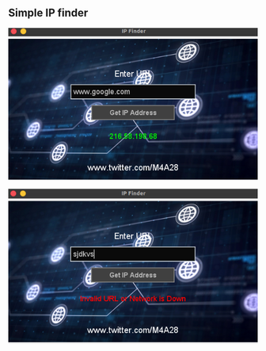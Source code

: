 ## Simple IP finder


[![Simle usage ](https://github.com/M4A28/IP/blob/master/googleip.png "Simle usage ")](https://github.com/M4A28/IP/blob/master/googleip.png "Simle usage ")


[![Error handleing ](https://github.com/M4A28/IP/blob/master/error.png "Error handleing ")](https://github.com/M4A28/IP/blob/master/error.png "Error handleing ")

